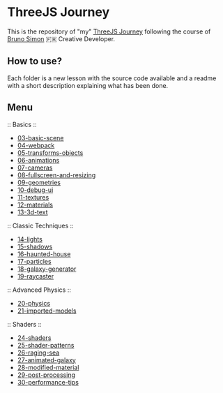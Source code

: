 # ThreeJS Journey

This is the repository of "my" [ThreeJS Journey](https://threejs-journey.xyz/) following the course of [Bruno Simon](https://twitter.com/bruno_simon) 🇫🇷 Creative Developer.

## How to use?

Each folder is a new lesson with the source code available and a readme with a short description explaining what has been done.

## Menu

:: Basics ::

- [03-basic-scene](https://github.com/Alex-DG/threejs-journey/tree/main/03-basic-scene)
- [04-webpack](https://github.com/Alex-DG/threejs-journey/tree/main/04-webpack)
- [05-transforms-objects](https://github.com/Alex-DG/threejs-journey/tree/main/05-transforms-objects)
- [06-animations](https://github.com/Alex-DG/threejs-journey/tree/main/06-animations)
- [07-cameras](https://github.com/Alex-DG/threejs-journey/tree/main/07-cameras)
- [08-fullscreen-and-resizing](https://github.com/Alex-DG/threejs-journey/tree/main/08-fullscreen-and-resizing)
- [09-geometries](https://github.com/Alex-DG/threejs-journey/tree/main/09-geometries)
- [10-debug-ui](https://github.com/Alex-DG/threejs-journey/tree/main/10-debug-ui)
- [11-textures](https://github.com/Alex-DG/threejs-journey/tree/main/11-textures)
- [12-materials](https://github.com/Alex-DG/threejs-journey/tree/main/12-materials)
- [13-3d-text](https://github.com/Alex-DG/threejs-journey/tree/main/13-3d-text)

:: Classic Techniques ::

- [14-lights](https://github.com/Alex-DG/threejs-journey/tree/main/14-lights)
- [15-shadows](https://github.com/Alex-DG/threejs-journey/tree/main/15-shadows)
- [16-haunted-house](https://github.com/Alex-DG/threejs-journey/tree/main/16-haunted-house)
- [17-particles](https://github.com/Alex-DG/threejs-journey/tree/main/17-particles)
- [18-galaxy-generator](https://github.com/Alex-DG/threejs-journey/tree/main/18-galaxy-generator)
- [19-raycaster](https://github.com/Alex-DG/threejs-journey/tree/main/19-raycaster)

:: Advanced Physics ::

- [20-physics](https://github.com/Alex-DG/threejs-journey/tree/main/20-physics)
- [21-imported-models](https://github.com/Alex-DG/threejs-journey/tree/main/21-imported-models)

:: Shaders ::

- [24-shaders](https://github.com/Alex-DG/threejs-journey/tree/main/24-shaders)
- [25-shader-patterns](https://github.com/Alex-DG/threejs-journey/tree/main/25-shader-patterns)
- [26-raging-sea](https://github.com/Alex-DG/threejs-journey/tree/main/26-raging-sea)
- [27-animated-galaxy](https://github.com/Alex-DG/threejs-journey/tree/main/27-animated-galaxy)
- [28-modified-material](https://github.com/Alex-DG/threejs-journey/tree/main/28-modified-material)
- [29-post-processing](https://github.com/Alex-DG/threejs-journey/tree/main/29-post-processing)
- [30-performance-tips](https://github.com/Alex-DG/threejs-journey/tree/main/30-performance-tips)
